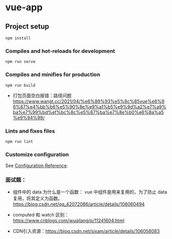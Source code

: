 # vue-app

## Project setup

```
npm install
```

### Compiles and hot-reloads for development

```
npm run serve
```

### Compiles and minifies for production

```
npm run build
```

-   打包页面空白报错：路径问题 https://www.wangt.cc/2021/04/%e6%89%93%e5%8c%85vue%e6%96%87%e4%bb%b6%e5%90%8e%e9%a1%b5%e9%9d%a2%e7%a9%ba%e7%99%bd%ef%bc%8c%e5%87%ba%e7%8e%b0%e6%8a%a5%e9%94%99/

### Lints and fixes files

```
npm run lint
```

### Customize configuration

See [Configuration Reference](https://cli.vuejs.org/config/).

### 面试题：

-   组件中的 data 为什么是一个函数：
    vue 中组件是用来复用的，为了防止 data 复用，将其定义为函数。
    https://blog.csdn.net/qq_42072086/article/details/108060494
-   computed 和 watch 区别： https://www.cnblogs.com/wuqilang/p/11241604.html

-   CDN引入资源：https://blog.csdn.net/sixam/article/details/106058083